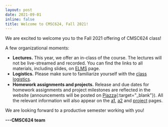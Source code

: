 ```yaml
---
layout: post
date: 2021-09-01
inline: false
title: Welcome to CMSC624, Fall 2021!
---
```


We are excited to welcome you to the Fall 2021 offering of CMSC624 class!

A few organizational moments:
- **Lectures.**
  This year, we offer an in-class of the course. The lectures will not be live-streamed and recorded.
  You can find the links to all materials, including slides, on [ELMS](https://elms.umd.edu/) page.
- **Logistics.**
  Please make sure to familiarize yourself with the [class logistics](/cmsc624-fall21/logistics/).
- **Homework assignments and projects.**
  Release and due dates for homework assignments and project milestones are reflected in the website (announcements will be posted on [Piazza](https://piazza.com/class/kszd5aw0vs2nj){:target="\_blank"}).
  All the relevant information will also appear on the [a1](/cmsc624-fall21/a1/), [a2](/cmsc624-fall21/a2/) and [project](/cmsc624-fall21/project/) pages.

We are looking forward to a productive semester working with you!

**---CMSC624 team**
